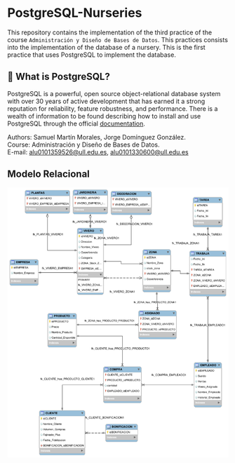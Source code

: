 # PostgreSQL-Nurseries
This repository contains the implementation of the third practice of the course `Administración y Diseño de Bases de Datos`. This practices consists into the implementation of the database of a nursery. This is the first practice that uses PostgreSQL to implement the database.

## 📝 What is PostgreSQL?

PostgreSQL is a powerful, open source object-relational database system with over 30 years of active development that has earned it a strong reputation for reliability, feature robustness, and performance. There is a wealth of information to be found describing how to install and use PostgreSQL through the official [documentation](https://www.postgresql.org/docs/).


Authors: Samuel Martín Morales, Jorge Domínguez González.\
Course: Administración y Diseño de Bases de Datos.\
E-mail: alu0101359526@ull.edu.es, alu0101330600@ull.edu.es

## Modelo Relacional

![Modelo Relacional - Nurseries](https://github.com/Samuelmm15/PostgreSQL-Nurseries/blob/main/P3.png)

